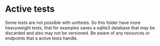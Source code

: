 # Active tests

Some tests are not possible with unittests. So this folder have more heavyweight tests, that for examples saves a sqlite3 database that may be discarded and also may not be versioned. Be aware of any resources or endpoints that a active tests handle.
